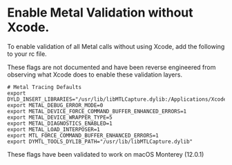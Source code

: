 # Enable Metal Validation without Xcode.

To enable validation of all Metal calls without using Xcode, add the following
to your rc file.

These flags are not documented and have been reverse engineered from observing
what Xcode does to enable these validation layers.


```
# Metal Tracing Defaults
export DYLD_INSERT_LIBRARIES="/usr/lib/libMTLCapture.dylib:/Applications/Xcode.app/Contents/Developer/Platforms/MacOSX.platform/Developer/Library/GPUToolsPlatform/libMTLToolsDiagnostics.dylib"
export METAL_DEBUG_ERROR_MODE=0
export METAL_DEVICE_FORCE_COMMAND_BUFFER_ENHANCED_ERRORS=1
export METAL_DEVICE_WRAPPER_TYPE=5
export METAL_DIAGNOSTICS_ENABLED=1
export METAL_LOAD_INTERPOSER=1
export MTL_FORCE_COMMAND_BUFFER_ENHANCED_ERRORS=1
export DYMTL_TOOLS_DYLIB_PATH="/usr/lib/libMTLCapture.dylib"
```


These flags have been validated to work on macOS Monterey (12.0.1)
